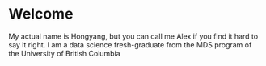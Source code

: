 # Welcome

My actual name is Hongyang, but you can call me Alex if you find it hard to say it right. I am a data science fresh-graduate from the MDS program of the University of British Columbia
